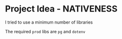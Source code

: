 # Project Idea - NATIVENESS

I tried to use a minimum number of libraries

The required `prod` libs are `pg` and `dotenv`